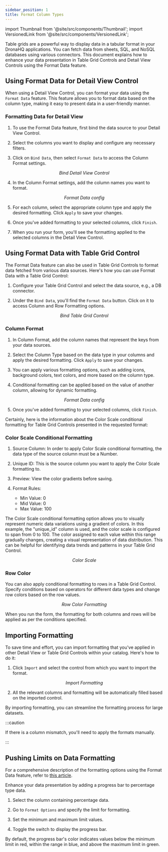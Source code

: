 ```yaml
---
sidebar_position: 1
title: Format Column Types
---
```


import Thumbnail from '@site/src/components/Thumbnail';
import VersionedLink from '@site/src/components/VersionedLink';

Table grids are a powerful way to display data in a tabular format in your DronaHQ applications. You can fetch data from sheets, SQL, and NoSQL databases using various connectors. This document explains how to enhance your data presentation in Table Grid Controls and Detail View Controls using the Format Data feature.


## Using Format Data for Detail View Control

When using a Detail View Control, you can format your data using the `Format Data` feature. This feature allows you to format data based on the column type, making it easy to present data in a user-friendly manner.

### Formatting Data for Detail View

1. To use the Format Data feature, first bind the data source to your Detail View Control.

2. Select the columns you want to display and configure any necessary filters.

3. Click on `Bind Data`, then select `Format Data` to access the Column Format settings.

<figure>
  <Thumbnail src="/img/building-apps-concepts/format-column-types/detail-view.png" alt="Bind Detail View Control" />
  <figcaption align='center'><i>Bind Detail View Control</i></figcaption>
</figure>

4. In the Column Format settings, add the column names you want to format. 

<figure>
  <Thumbnail src="/img/building-apps-concepts/format-column-types/formatdata1.png" alt="Format Data config" />
  <figcaption align='center'><i>Format Data config</i></figcaption>
</figure>

5. For each column, select the appropriate column type and apply the desired formatting. Click `Apply` to save your changes.

6. Once you've added formatting to your selected columns, click `Finish`.

7. When you run your form, you'll see the formatting applied to the selected columns in the Detail View Control.

## Using Format Data with Table Grid Control

The Format Data feature can also be used in Table Grid Controls to format data fetched from various data sources. Here's how you can use Format Data with a Table Grid Control:

1. Configure your Table Grid Control and select the data source, e.g., a DB connector.

2. Under the `Bind Data`, you'll find the `Format Data` button. Click on it to access Column and Row Formatting options.

<figure>
  <Thumbnail src="/img/building-apps-concepts/format-column-types/table-grid.png" alt="Bind Table Grid Control" />
  <figcaption align='center'><i>Bind Table Grid Control</i></figcaption>
</figure>



### Column Format

1. In Column Format, add the column names that represent the keys from your data sources.

2. Select the Column Type based on the data type in your columns and apply the desired formatting. Click `Apply` to save your changes.

3. You can apply various formatting options, such as adding icons, background colors, text colors, and more based on the column type.

4. Conditional formatting can be applied based on the value of another column, allowing for dynamic formatting.

<figure>
  <Thumbnail src="/img/building-apps-concepts/format-column-types/formatdata2.jpeg" alt="Format Data config" />
  <figcaption align='center'><i>Format Data config</i></figcaption>
</figure>

5. Once you've added formatting to your selected columns, click `Finish`.

Certainly, here is the information about the Color Scale conditional formatting for Table Grid Controls presented in the requested format:

### Color Scale Conditional Formatting 

1. Source Column: In order to apply Color Scale conditional formatting, the data type of the source column must be a Number.

2. Unique ID: This is the source column you want to apply the Color Scale formatting to.

3. Preview: View the color gradients before saving.

4. Format Rules:

    - Min Value: 0
    - Mid Value: 0
    - Max Value: 100

The Color Scale conditional formatting option allows you to visually represent numeric data variations using a gradient of colors. In this example, the "unique_id" column is used, and the color scale is configured to span from 0 to 100. The color assigned to each value within this range gradually changes, creating a visual representation of data distribution. This can be helpful for identifying data trends and patterns in your Table Grid Control.

<figure>
  <Thumbnail src="/img/building-apps-concepts/format-column-types/formatdata3.jpg" alt="Color Scale" />
  <figcaption align='center'><i>Color Scale</i></figcaption>
</figure>

### Row Color

You can also apply conditional formatting to rows in a Table Grid Control. Specify conditions based on operators for different data types and change row colors based on the row values.

<figure>
  <Thumbnail src="/img/building-apps-concepts/format-column-types/row-color.jpeg" alt="Row Color Formatting" />
  <figcaption align='center'><i>Row Color Formatting</i></figcaption>
</figure>

When you run the form, the formatting for both columns and rows will be applied as per the conditions specified.

## Importing Formatting

To save time and effort, you can import formatting that you've applied in other Detail View or Table Grid Controls within your catalog. Here's how to do it:

1. Click `Import` and select the control from which you want to import the format.

<figure>
  <Thumbnail src="/img/building-apps-concepts/format-column-types/import.jpeg" alt="Import Formatting" />
  <figcaption align='center'><i>Import Formatting</i></figcaption>
</figure>


2. All the relevant columns and formatting will be automatically filled based on the imported control.


By importing formatting, you can streamline the formatting process for large datasets.

:::caution

If there is a column mismatch, you'll need to apply the formats manually.

:::

## Pushing Limits on Data Formatting 

For a comprehensive description of the formatting options using the Format Data feature, refer to [this article](../format-data).

Enhance your data presentation by adding a progress bar to percentage type data.

1. Select the column containing percentage data.

2. Go to `Format Options` and specify the limit for formatting.

<figure>
  <Thumbnail src="/img/building-apps-concepts/format-column-types/percent.jpeg" alt="Import Formatting" />
</figure>


3. Set the minimum and maximum limit values.

4. Toggle the switch to display the progress bar.


By default, the progress bar's color indicates values below the minimum limit in red, within the range in blue, and above the maximum limit in green.

<figure>
  <Thumbnail src="/img/building-apps-concepts/format-column-types/percent-view.jpeg" alt="Import Formatting" />
</figure>





